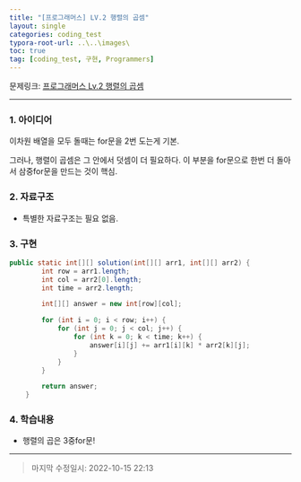 ```yaml
---
title: "[프로그래머스] LV.2 행렬의 곱셈"
layout: single
categories: coding_test
typora-root-url: ..\..\images\
toc: true
tag: [coding_test, 구현, Programmers]
---
```


문제링크: [프로그래머스 Lv.2 행렬의 곱셈](https://school.programmers.co.kr/learn/courses/30/lessons/12949)

------

### 1. 아이디어

이차원 배열을 모두 돌때는 for문을 2번 도는게 기본.

그러나, 행렬이 곱셈은 그 안에서 덧셈이 더 필요하다. 이 부분을 for문으로 한번 더 돌아서 삼중for문을 만드는 것이 핵심.

### 2. 자료구조

- 특별한 자료구조는 필요 없음.

### 3. 구현

```java
public static int[][] solution(int[][] arr1, int[][] arr2) {
        int row = arr1.length;
        int col = arr2[0].length;
        int time = arr2.length;

        int[][] answer = new int[row][col];

        for (int i = 0; i < row; i++) {
            for (int j = 0; j < col; j++) {
                for (int k = 0; k < time; k++) {
                    answer[i][j] += arr1[i][k] * arr2[k][j];
                }
            }
        }

        return answer;
    }
```



### 4. 학습내용

- 행렬의 곱은 3중for문!



------

> 마지막 수정일시: 2022-10-15 22:13